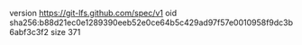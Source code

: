 version https://git-lfs.github.com/spec/v1
oid sha256:b88d21ec0e1289390eeb52e0ce64b5c429ad97f57e0010958f9dc3b6abf3c3f2
size 371
